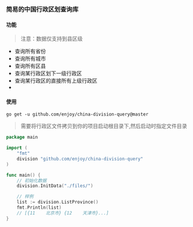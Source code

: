 ### 简易的中国行政区划查询库

#### 功能
>注意：数据仅支持到县区级
- 查询所有省份
- 查询所有城市
- 查询所有区县
- 查询某行政区划下一级行政区
- 查询某行政区的直接所有上级行政区
-

#### 使用

```shell
go get -u github.com/enjoy/china-division-query@master
```

> 需要将行政区文件拷贝到你的项目启动根目录下,然后启动时指定文件目录
> 
```go
package main

import (
	"fmt"
	division "github.com/enjoy/china-division-query"
)

func main() {
	// 初始化数据
	division.InitData("./files/")

	// 样例 
	list := division.ListProvince()
	fmt.Println(list)
	// [{11    北京市} {12    天津市}...]
}
```
